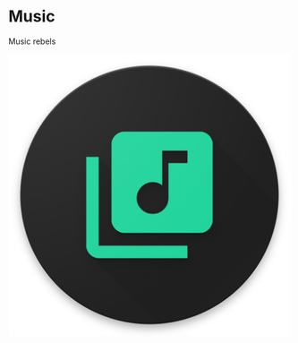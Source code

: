 # Music
Music rebels

![Music rebels](https://github.com/eveey/Music/blob/master/app/src/main/assets/web_hi_res_round_512.png)
